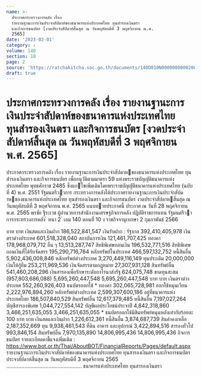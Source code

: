 ```yaml
---
name: >-
  ประกาศกระทรวงการคลัง เรื่อง
  รายงานฐานะการเงินประจำสัปดาห์ของธนาคารแห่งประเทศไทย ทุนสำรองเงินตรา
  และกิจการธนบัตร [งวดประจำสัปดาห์สิ้นสุด ณ วันพฤหัสบดีที่ 3 พฤศจิกายน พ.ศ.
  2565]
date: '2023-02-01'
category: ง
volume: 140
section: 10
page: 2
source: 'https://ratchakitcha.soc.go.th/documents/140D010N0000000000200.pdf'
draft: true
---
```


# ประกาศกระทรวงการคลัง เรื่อง รายงานฐานะการเงินประจำสัปดาห์ของธนาคารแห่งประเทศไทย ทุนสำรองเงินตรา และกิจการธนบัตร [งวดประจำสัปดาห์สิ้นสุด ณ วันพฤหัสบดีที่ 3 พฤศจิกายน พ.ศ. 2565]

ประกาศกระทรวงการคลัง เรื่อง รายงานฐานะการเงินประจําสัปดาหของธนาคารแห่งประเทศไทย ทุนสํารองเงินตรา และกิจการธนบัตร เพื่ออนุวัติตามมาตรา 59 แห่งพระราชบัญญัติธนาคารแห่งประเทศไทย พุทธศักราช 2485 ซึ่งแกไขเพิ่มเติมโดยพระราชบัญญัติธนาคารแห่งประเทศไทย (ฉบับที่ 4) พ.ศ. 2551 รัฐมนตรีวาการ กระทรวงการคลังได้ประกาศรายงานฐานะการเงินประจําสัปดาหของธนาคารแห่งประเทศไทย ทุนสํารองเงินตรา และกิจการธนบัตร งวดประจําสัปดาหสิ้นสุด ณ วันพฤหัสบดีที่ 3 พฤศจิกายน พ.ศ. 2565 แนบทายประกาศนี้ ประกาศ ณ วันที่ 28 พฤศจิกายน พ.ศ. 2565 พรชัย ฐีระเวช ผู้อํานวยการสํานักงานเศรษฐกิจการคลัง ปฏิบัติราชการแทน รัฐมนตรีวาการกระทรวงการคลัง ้ หนา 2 ่ เลม 140 ตอนที่ 10 ง ราชกิจจานุเบกษา 2 กุมภาพันธ์ 2566

บาท บาท เงินสดและเงินฝาก 186,522,841,547 เงินรับฝาก : รัฐบาล 392,410,405,978 เงินตราต่างประเทศ 601,518,328,040 สถาบันการเงิน 121,461,707,425 ทองคา 178,968,079,712 อื่น ๆ 13,513,287,747 สิทธิพิเศษถอนเงิน 196,532,771,516 สิทธิพิเศษถอนเงินที่ได้รับจัดสรร 195,290,716,764 หลักทรัพย์ในประเทศ 466,597,132,752 หนี้สินอื่น 5,902,436,008,846 หลักทรัพย์ต่างประเทศ 3,270,449,116,149 ทุนประเดิม 20,000,000 เงินให้กู้ยืม 253,211,969,536 เงินจัดสรรตามกฎหมาย 27,307,931,128 สินทรัพย์อื่น 541,460,208,296 เงินสารองเพื่อรักษาระดับกาไรนาส่งรัฐ 624,075,748 ขาดทุนสะสม (957,803,686,088) 5,695,260,447,548 5,695,260,447,548 บาท บาท เงินตราต่างประเทศ 552,260,926,403 ธนบัตรออกใช้ * ทองคา 302,065,728,981 ออกใช้หมุนเวียน 2,222,976,894,260 หลักทรัพย์ต่างประเทศ 2,599,307,600,186 อยู่ที่ธนาคารแห่งประเทศไทย 186,507,840,529 สินทรัพย์อื่น 12,617,379,485 หนี้สินอื่น 7,197,027,264 บัญชีสารองพิเศษ 1,044,727,554,142 บัญชีผลประโยชน์ประจาปี 4,842,318,860 3,466,251,635,055 3,466,251,635,055 * ธนบัตรออกใช้มีสินทรัพย์หนุนหลังเท่ากับร้อยละ 100 บาท บาท เงินสดและเงินฝาก 1,226,612,361 หนี้สินอื่น 3,874,687,739 สินค้าคงเหลือ 2,187,352,669 ทุน 9,938,461,543 ที่ดิน อาคาร และอุปกรณ์ 3,422,894,516 สารองทั่วไป 993,846,154 สินทรัพย์อื่น 7,970,135,890 14,806,995,436 14,806,995,436 กิจการธนบัตร รายละเอียดคาชี้แจงเพิ่มเติม : https://www.bot.or.th/Thai/AboutBOT/FinancialReports/Pages/default.aspx รายงานฐานะการเงินประจาสัปดาห์ของธนาคารแห่งประเทศไทย ทุนสารองเงินตรา และกิจการธนบัตร ประจาสัปดาห์สิ้นสุด ณ วันพฤหัสบดีที่ 3 พฤศจิกายน 2565 .................................................. ธนาคารแห่งประเทศไทย ทุนสารองเงินตรา
